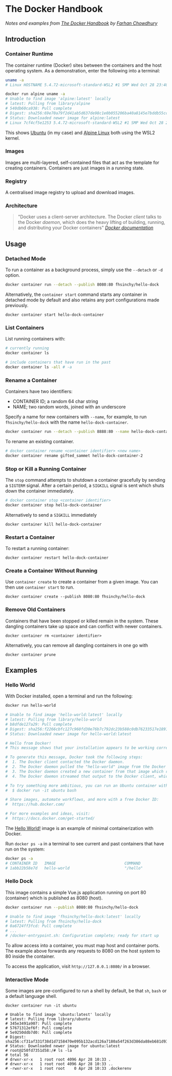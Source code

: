 # The Docker Handbook

*Notes and examples from [The Docker Handbook](https://www.freecodecamp.org/news/the-docker-handbook/) by [Farhan Chowdhury](https://twitter.com/frhnhsin)*

## Introduction

### Container Runtime

The container runtime (Docker) sites between the containers and the host operating system.  As a demonstration, enter the following into a terminal:

```bash
uname -a
# Linux HOSTNAME 5.4.72-microsoft-standard-WSL2 #1 SMP Wed Oct 28 23:40:43 UTC 2020 x86_64 x86_64 x86_64 GNU/Linux

docker run alpine uname -a
# Unable to find image 'alpine:latest' locally
# latest: Pulling from library/alpine
# 540db60ca938: Pull complete
# Digest: sha256:69e70a79f2d41ab5d637de98c1e0b055206ba40a8145e7bddb55ccc04e13cf8f
# Status: Downloaded newer image for alpine:latest
# Linux 7cf4cf5e1253 5.4.72-microsoft-standard-WSL2 #1 SMP Wed Oct 28 23:40:43 UTC 2020 x86_64 Linux
```

This shows [Ubuntu](https://ubuntu.com/blog/ubuntu-on-wsl-2-is-generally-available) (in my case) and [Alpine Linux](https://alpinelinux.org/) both using the WSL2 kernel.

### Images

Images are multi-layered, self-contained files that act as the template for creating containers. Containers are just images in a running state.

### Registry

A centralised image registry to upload and download images.

### Architecture

> "Docker uses a client-server architecture. The Docker *client* talks to the Docker *daemon*, which does the heavy lifting of building, running, and distributing your Docker containers" [*Docker documentation*](https://docs.docker.com/get-started/overview/#docker-architecture)

## Usage

### Detached Mode

To run a container as a background process, simply use the `--detach` or `-d` option.

```bash
docker container run --detach --publish 8080:80 fhsinchy/hello-dock
```

Alternatively, the `container start` command starts any container in detached mode by default and also retains any port configurations made previously.

```shell
docker container start hello-dock-container
```

### List Containers

List running containers with:

```bash
# currently running
docker container ls

# include containers that have run in the past
docker container ls -all # -a
```

### Rename a Container

Containers have two identifiers:

- CONTAINER ID; a random 64 char string
- NAME; two random words, joined with an underscore

Specify a name for new containers with `--name`, for example, to run `fhsinchy/hello-dock` with the name `hello-dock-container`.

```bash
docker container run --detach --publish 8888:80 --name hello-dock-container fhsinchy/hello-dock
```

To rename an existing container.

```bash
# docker container rename <container identifier> <new name>
docker container rename gifted_sammet hello-dock-container-2
```

### Stop or Kill a Running Container

The `stop` command attempts to shutdown a container gracefully by sending a `SIGTERM` signal.  After a certain period, a `SIGKILL` signal is sent which shuts down the container immediately.

```bash
# docker container stop <container identifier>
docker container stop hello-dock-container
```

Alternatively to send a `SIGKILL` immediately

```shell
docker container kill hello-dock-container
```

### Restart a Container

To restart a running container:

```shell
docker container restart hello-dock-container
```

### Create a Container Without Running

Use `container create` to create a container from a given image.  You can then use `container start` to run.

```shell
docker container create --publish 8080:80 fhsinchy/hello-dock
```

### Remove Old Containers

Containers that have been stopped or killed remain in the system.  These dangling containers take up space and can conflict with newer containers.

```shell
docker container rm <container identifier>
```

Alternatively, you can remove all dangling containers in one go with

```shell
docker container prune
```



## Examples

### Hello World

With Docker installed, open a terminal and run the following:

```bash
docker run hello-world

# Unable to find image 'hello-world:latest' locally
# latest: Pulling from library/hello-world
# b8dfde127a29: Pull complete
# Digest: sha256:f2266cbfc127c960fd30e76b7c792dc23b588c0db76233517e1891a4e357d519
# Status: Downloaded newer image for hello-world:latest

# Hello from Docker!
# This message shows that your installation appears to be working correctly.

# To generate this message, Docker took the following steps:
#  1. The Docker client contacted the Docker daemon.
#  2. The Docker daemon pulled the "hello-world" image from the Docker Hub. (amd64)
#  3. The Docker daemon created a new container from that image which runs the executable that produces the output you are currently reading.
#  4. The Docker daemon streamed that output to the Docker client, which sent it to your terminal.

# To try something more ambitious, you can run an Ubuntu container with:
#  $ docker run -it ubuntu bash

# Share images, automate workflows, and more with a free Docker ID:
#  https://hub.docker.com/

# For more examples and ideas, visit:
#  https://docs.docker.com/get-started/
```

The [Hello World!](https://hub.docker.com/_/hello-world) image is an example of minimal containerization with Docker.

Run `docker ps -a` in a terminal to see current and past containers that have run on the system:

```bash
docker ps -a
# CONTAINER ID   IMAGE                              COMMAND                  CREATED         STATUS                     PORTS                                            NAMES
# 1abb22b58e7d   hello-world                        "/hello"                 5 minutes ago   Exited (0) 5 minutes ago                   
```

### Hello Dock

This image contains a simple Vue.js application running on port 80 (container) which is published as 8080 (host).

```bash
docker container run --publish 8080:80 fhsinchy/hello-dock

# Unable to find image 'fhsinchy/hello-dock:latest' locally
# latest: Pulling from fhsinchy/hello-dock
# 0a6724ff3fcd: Pull complete
# ...
# /docker-entrypoint.sh: Configuration complete; ready for start up
```

To allow access into a container, you must map host and container ports.  The example above forwards any requests to 8080 on the host system to 80 inside the container.

To access the application, visit `http://127.0.0.1:8080/` in a browser.

### Interactive Mode

Some images are pre-configured to run a shell by default, be that `sh`, `bash` or a default language shell.

```shell
docker container run -it ubuntu

# Unable to find image 'ubuntu:latest' locally
# latest: Pulling from library/ubuntu
# 345e3491a907: Pull complete
# 57671312ef6f: Pull complete
# 5e9250ddb7d0: Pull complete
# Digest: sha256:cf31af331f38d1d7158470e095b132acd126a7180a54f263d386da88eb681d93
# Status: Downloaded newer image for ubuntu:latest
# root@250fd7351d58:/# ls -la
# total 56
# drwxr-xr-x   1 root root 4096 Apr 28 10:33 .
# drwxr-xr-x   1 root root 4096 Apr 28 10:33 ..
# -rwxr-xr-x   1 root root    0 Apr 28 10:33 .dockerenv
```


